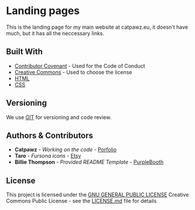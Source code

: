 # Landing pages

This is the landing page for my main website at catpawz.eu, it doesn't have much, but it has all the neccessary links.

## Built With

  - [Contributor Covenant](https://www.contributor-covenant.org/) - Used
    for the Code of Conduct
  - [Creative Commons](https://creativecommons.org/) - Used to choose
    the license
  - [HTML](https://de.wikipedia.org/wiki/Hypertext_Markup_Language)
  - [CSS](https://de.wikipedia.org/wiki/Cascading_Style_Sheets)

## Versioning

We use [GIT](https://git-scm.com/) for versioning and code review.

## Authors & Contributors

  - **Catpawz** - *Working on the code* - [Porfolio](https://catpawz.eu)
  - **Taro** - *Fursona icons* - [Etsy](https://www.etsy.com/shop/taroxart?ref=catpawz)
  - **Billie Thompson** - *Provided README Template* - [PurpleBooth](https://github.com/PurpleBooth)

## License

This project is licensed under the [GNU GENERAL PUBLIC LICENSE](LICENSE)
Creative Commons Public License - see the [LICENSE.md](LICENSE) file for
details